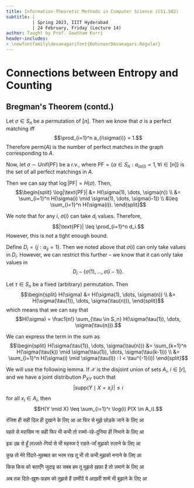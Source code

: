 ```yaml
---
title: Information-Theoretic Methods in Computer Science (CS1.502)
subtitle: |
          | Spring 2023, IIIT Hyderabad
          | 24 February, Friday (Lecture 14)
author: Taught by Prof. Gowtham Kurri
header-includes:
- \newfontfamily\devanagarifont{KohinoorDevanagari-Regular}
---
```


# Connections between Entropy and Counting
## Bregman's Theorem (contd.)
Let $\sigma \in S_n$ be a permutation of $[n]$. Then we know that $\sigma$ is a perfect matching iff
$$\prod_{i=1}^n a_{i\sigma(i)} = 1.$$
Therefore $\text{perm}(A)$ is the number of perfect matches in the graph corresponding to $A$.

Now, let $\sigma \sim \text{Unif(PF)}$ be a r.v., where $\text{PF} = \{\alpha \in S_n : a_{i\alpha(i)} = 1, \forall i \in [n]\}$ is the set of all perfect matchings in $A$.

Then we can say that $\log|\text{PF}| = H(\sigma)$. Then,
$$\begin{split}
\log|\text{PF}| &= H(\sigma(1), \dots, \sigma(n)) \\
&= \sum_{i=1}^n H(\sigma(i) \mid \sigma(1), \dots, \sigma(i-1)) \\
&\leq \sum_{i=1}^n H(\sigma(i)).
\end{split}$$

We note that for any $i$, $\sigma(i)$ can take $d_i$ values. Therefore,
$$|\text{PF}| \leq \prod_{i=1}^n d_i.$$
However, this is not a tight enough bound.

Define $D_i = \{j : a_{ij} = 1\}$. Then we noted above that $\sigma(i)$ can only take values in $D_i$. However, we can restrict this further – we know that it can only take values in
$$D_i - \{\sigma(1), \dots, \sigma(i-1)\}.$$

Let $\tau \in S_n$ be a fixed (arbitrary) permutation. Then
$$\begin{split}
H(\sigma) &= H(\sigma(1), \dots, \sigma(n)) \\
&= H(\sigma(\tau(1)), \dots, \sigma(\tau(n))),
\end{split}$$
which means that we can say that
$$H(\sigma) = \frac1{n!} \sum_{\tau \in S_n} H(\sigma(\tau(1)), \dots, \sigma(\tau(n))).$$

We can express the term in the sum as
$$\begin{split}
H(\sigma(\tau(1)), \dots, \sigma(\tau(n))) &= \sum_{k=1}^n H(\sigma(\tau(k)) \mid \sigma(\tau(1)), \dots, \sigma(\tau(k-1))) \\
&= \sum_{i=1}^n H(\sigma(i) \mid \sigma(\tau(l)) : l < \tau^{-1}(i))
\end{split}$$

We will use the following lemma. If $\mathcal{X}$ is the disjoint union of sets $A_i$, $i \in [r]$, and we have a joint distribution $P_{XY}$ such that
$$|\text{supp}(Y \mid X = x_i)| \leq i$$
for all $x_i \in A_i$, then
$$H(Y \mid X) \leq \sum_{i=1}^r \log(i) P(X \in A_i).$$

रंजिश ही सही दिल ही दुखाने के लिए आ
आ फिर से मुझे छोड़के जाने के लिए आ

पहले से मरासिम ना सही फिर भी कभी तो
रस्मो-रहे-दुनिया ही निभाने के लिए आ

इक उम्र से हूँ लज़्ज़ते-गिर्या से भी महरूम
ऐ राहते-जाँ मुझको रुलाने के लिए आ

कुछ तो मेरे पिंदारे-मुहब्बत का भरम रख
तू भी तो कभी मुझको मनाने के लिए आ

किस किस को बताएँगे जुदाइ का सबब हम
तू मुझसे ख़फ़ा है तो ज़माने के लिए आ

अब तक दिले-ख़ुश-फ़हम को तुझसे हैं उम्मीदें
ये आख़री शम्में भी बुझाने के लिए आ